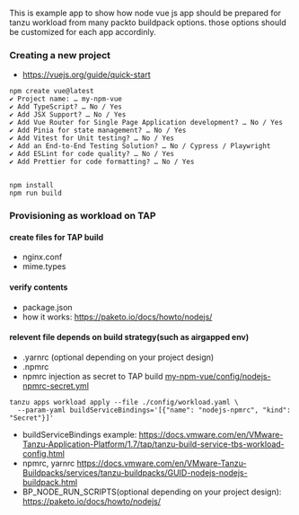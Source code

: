 This is example app to show how node vue js app should be prepared for tanzu workload from many packto buildpack options. those options should be customized for each app accordinly. 

### Creating a new project
- https://vuejs.org/guide/quick-start

```
npm create vue@latest
✔ Project name: … my-npm-vue
✔ Add TypeScript? … No / Yes
✔ Add JSX Support? … No / Yes
✔ Add Vue Router for Single Page Application development? … No / Yes
✔ Add Pinia for state management? … No / Yes
✔ Add Vitest for Unit testing? … No / Yes
✔ Add an End-to-End Testing Solution? … No / Cypress / Playwright
✔ Add ESLint for code quality? … No / Yes
✔ Add Prettier for code formatting? … No / Yes


npm install
npm run build
```

### Provisioning as workload on TAP
#### create files for TAP build
- nginx.conf
- mime.types
  
#### verify contents 
- package.json
- how it works: https://paketo.io/docs/howto/nodejs/

#### relevent file depends on build strategy(such as airgapped env)
- .yarnrc (optional depending on your project design)
- .npmrc 
- npmrc injection as secret to TAP build [my-npm-vue/config/nodejs-npmrc-secret.yml](my-npm-vue/config/nodejs-npmrc-secret.yml)

  
```
tanzu apps workload apply --file ./config/workload.yaml \
  --param-yaml buildServiceBindings='[{"name": "nodejs-npmrc", "kind": "Secret"}]'
```
- buildServiceBindings example: https://docs.vmware.com/en/VMware-Tanzu-Application-Platform/1.7/tap/tanzu-build-service-tbs-workload-config.html
- npmrc, yarnrc https://docs.vmware.com/en/VMware-Tanzu-Buildpacks/services/tanzu-buildpacks/GUID-nodejs-nodejs-buildpack.html
- BP_NODE_RUN_SCRIPTS(optional depending on your project design): https://paketo.io/docs/howto/nodejs/

